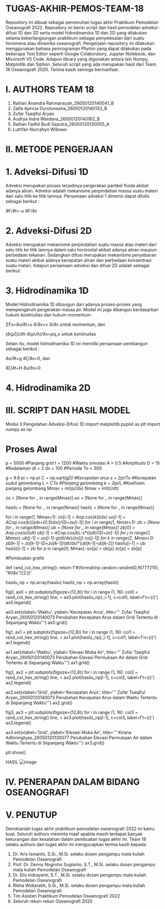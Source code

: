 # TUGAS-AKHIR-PEMOS-TEAM-18
Repository ini dibuat sebagai pemenuhan tugas akhir Praktikum Pemodelan Oseanografi 2022. Repository ini berisi script dan hasil pemodelan adveksi-difusi 1D dan 2D serta model hidrodinamika 1D dan 2D yang dilakukan selama keberlangsungan praktikum sebagai penyelesaian dari suatu fenomena atau dinamika oseanografi. Pengerjaan repository ini dilakukan menggunakan bahasa pemrograman Phyton yang dapat dilakukan pada beberapa Text Editor seperti Google Colaboratory, Jupyter Notebook, dan Micorsoft VS Code. Adapun library yang digunakan antara lain Numpy, Matplotlib dan Siphon. Seluruh script yang ada merupakan hasil dari Team 18 Oseanografi 2020. Terima kasih semoga bermanfaat.


# I. AUTHORS TEAM 18
1. Raihan Anandra Rahmansyah_26050120140041_B
2. Zalfa Apricia Durotunasha_26050120140133_B
3. Zufar Tsaqiful Aryan
4. Audrya Indra Wardana_26050120140162_B
5. Raihan Fadhil Budi Saputra_26050120130055_A
6. Luthfan Nurcahyo Wibowo


# II. METODE PENGERJAAN
# 1. Adveksi-Difusi 1D

Adveksi merupakan proses terjadinya pergerakan partikel fluida akibat adanya aliran. Adveksi adalah mekanisme perpindahan massa suatu materi dari satu titik ke titik lainnya. Persamaan adveksi 1 dimensi dapat ditulis sebagai berikut :

∂F/∂t=-u ∂F/∂x  


# 2. Adveksi-Difusi 2D

Adveksi merupakan mekanisme perpindahan suatu massa atau materi dari satu titik ke titik lainnya dalam satu horizontal akibat adanya aliran maupun perbedaan tekanan. Sedangkan difusi merupakan mekanisme penyebaran suatu materi akibat adanya kecepatan aliran dan perbedaan konsentrasi suatu materi. Adapun persamaan adveksi dan difusi 2D adalah sebagai berikut:

# 3. Hidrodinamika 1D

Model Hidrodinamika 1D dibangun dari adanya proses-proses yang mempengaruhi pergerakan massa air. Model ini juga dibangun berdasarkan hukum kontinuitas dan hukum momentum :

ΣFx=∂u/∂t+u ∂/∂x+v ∂/∂x  untuk momentum, dan

(∂(ρζ))/∂t-∂(ρUh)/∂x=ρq_x  untuk kontinuitas

Selain itu, model hidrodinamika 1D ini memiliki persamaan pembangun sebagai berikut :

∂u/∂t+g ∂ζ/∂x=0, dan

∂ζ/∂t+H ∂u/∂x=0 



# 4. Hidrodinamika 2D


# III. SCRIPT DAN HASIL MODEL

Modul 3 Pengolahan Adveksi-Difusi 1D
import matplotlib.pyplot as plt
import numpy as np

# Proses Awal

p = 5000 #Panjang grid
t = 1200 #Waktu simulasi
A = 0.5 #Amplitudo
D = 15 #Kedalaman
dt = 2
dx = 100 #Periode
To = 300

g = 9.8
pi = np.pi
C = np.sqrt(g*D) #Kecepatan arus
s = 2*pi/To #Kecepatan sudut gelombang
L = C*To #Panjang gelombang
k = 2*pi/L #Koefisien panjang gelombang
Mmax = int(p//dx)
Nmax = int(t//dt)

zo = [None for _ in range(Mmax)]
uo = [None for _ in range(Mmax)]

hasilu = [None for _ in range(Nmax)]
hasilz = [None for _ in range(Nmax)]

for i in range(1, Mmax+1):
  zo[i-1] = A*np.cos(k*(i)*dx)
  uo[i-1] = A*C*np.cos(k*((i)*dx+(0.5)*dx))/(D+zo[i-1])
for i in range(1, Nmax+1):
  zb = [None for _ in range(Mmax)]
  ub = [None for _ in range(Mmax)]
  zb[0] = A*np.cos(s*(i)*dt)
  ub[-1] = A*C*np.cos(k*L-s*(i)*dt)/(D+zo[-1])
  for j in range(1, Mmax):
    ub[j-1] = uo[j-1]-g*(dt/dx)*(zo[j]-zo[j-1])
  for k in range(2, Mmax+1):
    zb[k-1] = zo[k-1]-(D+zo[k-1])*(dt/dx)*(ub[k-1]-ub[k-2])
    hasilu[i-1] = ub
    hasilz[i-1] = zb
  for p in range(0, Mmax):
    uo[p] = ub[p]
    zo[p] = zb[p]

#Pembuatan grafik

def rand_col_hex_string():
  return f'#{format(np.random.randint(0,16777215), "#08x")[2:]}'

hasilu_np = np.array(hasilu)
hasilz_np = np.array(hasilz)

fig0, ax0 = plt.subplots(figsize=(12,8))
for i in range (1, 16):
  col0 = rand_col_hex_string()
  line, = ax0.plot(hasilu_np[:,i-1], c=col0, label=f'n={i}')
  ax0.legend()

  ax0.set(xlabel='Waktu', ylabel='Kecepatan Arus',
          title=''' Zufar Tsaqiful Aryan_26050120140073
          Perubahan Kecepatan Arus dalam Grid Tertentu di Sepanjang Waktu''')
  ax0.grid()

fig1, ax1 = plt.subplots(figsize=(12,8))
for i in range (1, 16):
  col1 = rand_col_hex_string()
  line, = ax1.plot(hasilz_np[:,i-1], c=col1, label=f'n={i}')
  ax1.legend()

  ax1.set(xlabel='Waktu', ylabel='Elevasi Muka Air',
          title=''' Zufar Tsaqiful Aryan_26050120140073
          Perubahan Elevasi Permukaan Air dalam Grid Tertentu di Sepanjang Waktu''')
  ax1.grid()

fig2, ax2 = plt.subplots(figsize=(12,8))
for i in range (1, 16):
  col2 = rand_col_hex_string()
  line, = ax2.plot(hasilu_np[i-1], c=col2, label=f't={i}')
  ax2.legend()

  ax2.set(xlabel='Grid', ylabel='Kecepatan Arus',
          title=''' Zufar Tsaqiful Aryan_26050120140073
          Perubahan Kecepatan Arus dalam Waktu Tertentu di Sepanjang Waktu''')
  ax2.grid()

fig3, ax3 = plt.subplots(figsize=(12,8))
for i in range (1, 16):
  col3 = rand_col_hex_string()
  line, = ax3.plot(hasilz_np[i-1], c=col3, label=f't={i}')
  ax3.legend()

  ax3.set(xlabel='Grid', ylabel='Elevasi Muka Air',
          title=''' Kirana Adhiningtyas_26050120130077
          Perubahan Elevasi Permukaan Air dalam Waktu Tertentu di Sepanjang Waktu''')
  ax3.grid()

plt.show()

HASIL
![image](https://user-images.githubusercontent.com/106054022/169822769-287d5b57-3ceb-4732-80ae-28288a86933b.png)


# IV. PENERAPAN DALAM BIDANG OSEANOGRAFI


# V. PENUTUP
Demikianlah tugas akhir praktikum pemodelan oseanografi 2022 ini kamu buat. Seluruh authors meminta maaf apabila masih terdapat banyak kekurangan dan kesalahan dalam pembuatan tugas akhir ini. Team 18 selaku authors dari tugas akhir ini mengucapkan terima kasih kepada:
1. Dr. Aris Ismanto, S.Si., M.Si. selaku dosen pengampu mata kuliah Pemodelan Oseanografi
2. Prof. Dr. Denny Nugroho Sugianto, S.T., M.Si. selaku dosen pengampu mata kuliah Pemodelan Oseanografi
3. Dr. Elis Indrayanti, S.T., M.Si. selaku dosen pengampu mata kuliah Pemodelan Oseanografi
4. Rikha Widiaratih, S.Si., M.Si. selaku dosen pengampu mata kuliah Pemodelan Oseanografi
5. Tim Asisten Praktikum Pemodelan Oseanografi 2022
6. Seluruh rekan-rekan Oseanografi 2020
